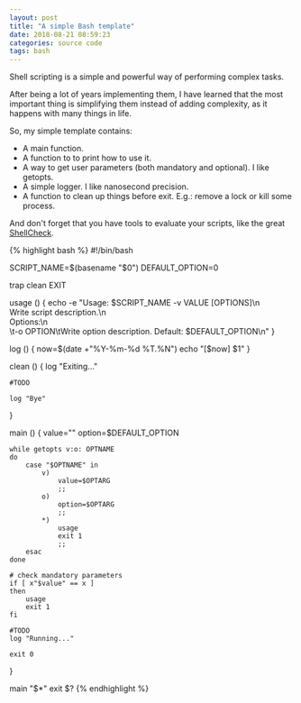 ```yaml
---
layout: post
title: "A simple Bash template"
date: 2018-08-21 08:59:23
categories: source code
tags: bash
---
```


Shell scripting is a simple and powerful way of performing complex tasks.

After being a lot of years implementing them, I have learned that the most important thing is simplifying them instead of adding complexity, as it happens with many things in life.

So, my simple template contains:

* A main function.
* A function to to print how to use it.
* A way to get user parameters (both mandatory and optional). I like getopts.
* A simple logger. I like nanosecond precision.
* A function to clean up things before exit. E.g.: remove a lock or kill some process.

And don't forget that you have tools to evaluate your scripts, like the great [ShellCheck](https://github.com/koalaman/shellcheck).

{% highlight bash %}
#!/bin/bash

SCRIPT_NAME=$(basename "$0")
DEFAULT_OPTION=0

trap clean EXIT

usage ()
{
    echo -e "Usage: $SCRIPT_NAME -v VALUE [OPTIONS]\n\
Write script description.\n\
Options:\n\
\t-o OPTION\tWrite option description. Default: $DEFAULT_OPTION\n"
}

log ()
{
    now=$(date +"%Y-%m-%d %T.%N")
    echo "[$now] $1"
}

clean ()
{
    log "Exiting..."

    #TODO

    log "Bye"
}

main ()
{
    value=""
    option=$DEFAULT_OPTION

    while getopts v:o: OPTNAME
    do
        case "$OPTNAME" in
            v)
                value=$OPTARG
                ;;
            o)
                option=$OPTARG
                ;;
            *)
                usage
                exit 1
                ;;
        esac
    done

    # check mandatory parameters
    if [ x"$value" == x ]
    then
        usage
        exit 1
    fi

    #TODO
    log "Running..."

    exit 0
}

main "$*"
exit $?
{% endhighlight %}
